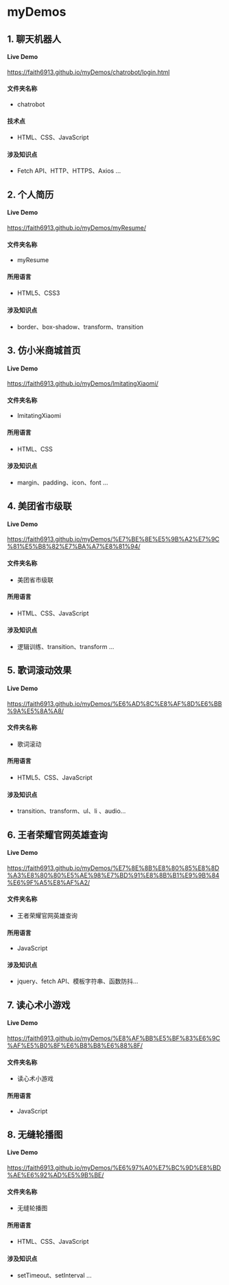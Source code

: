 # myDemos

## 1. 聊天机器人

#### Live Demo

https://faith6913.github.io/myDemos/chatrobot/login.html

#### 文件夹名称

- chatrobot

#### 技术点

- HTML、CSS、JavaScript

#### 涉及知识点

- Fetch API、HTTP、HTTPS、Axios ...

## 2. 个人简历

#### Live Demo

https://faith6913.github.io/myDemos/myResume/

#### 文件夹名称

- myResume

#### 所用语言

- HTML5、CSS3

#### 涉及知识点

- border、box-shadow、transform、transition

## 3. 仿小米商城首页

#### Live Demo

https://faith6913.github.io/myDemos/ImitatingXiaomi/

#### 文件夹名称

- ImitatingXiaomi

#### 所用语言

- HTML、CSS

#### 涉及知识点

- margin、padding、icon、font ...

## 4. 美团省市级联

#### Live Demo

https://faith6913.github.io/myDemos/%E7%BE%8E%E5%9B%A2%E7%9C%81%E5%B8%82%E7%BA%A7%E8%81%94/

#### 文件夹名称

- 美团省市级联

#### 所用语言

- HTML、CSS、JavaScript

#### 涉及知识点

- 逻辑训练、transition、transform ...

## 5. 歌词滚动效果

#### Live Demo

https://faith6913.github.io/myDemos/%E6%AD%8C%E8%AF%8D%E6%BB%9A%E5%8A%A8/

#### 文件夹名称

- 歌词滚动

#### 所用语言

- HTML5、CSS、JavaScript

#### 涉及知识点

- transition、transform、ul、li 、audio...

## 6. 王者荣耀官网英雄查询

#### Live Demo

https://faith6913.github.io/myDemos/%E7%8E%8B%E8%80%85%E8%8D%A3%E8%80%80%E5%AE%98%E7%BD%91%E8%8B%B1%E9%9B%84%E6%9F%A5%E8%AF%A2/

#### 文件夹名称

- 王者荣耀官网英雄查询

#### 所用语言

- JavaScript

#### 涉及知识点

- jquery、fetch API、模板字符串、函数防抖...

## 7. 读心术小游戏

#### Live Demo

https://faith6913.github.io/myDemos/%E8%AF%BB%E5%BF%83%E6%9C%AF%E5%B0%8F%E6%B8%B8%E6%88%8F/

#### 文件夹名称

- 读心术小游戏

#### 所用语言

- JavaScript

## 8. 无缝轮播图

#### Live Demo

https://faith6913.github.io/myDemos/%E6%97%A0%E7%BC%9D%E8%BD%AE%E6%92%AD%E5%9B%BE/

#### 文件夹名称

- 无缝轮播图

#### 所用语言

- HTML、CSS、JavaScript

#### 涉及知识点

- setTimeout、setInterval ...
